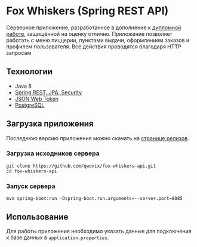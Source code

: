 # Fox Whiskers (Spring REST API)

Серверное приложение, разработанное в дополнение к [дипломной работе](https://github.com/qwonix/fox-whiskers), защищённой на оценку отлично. Приложение позволяет работать 
с меню пиццерии, пунктами выдачи, оформлением заказов и профилем пользователя. Все действия проводятся благодаря HTTP запросам 

## Технологии
* Java 8
* [Spring REST, JPA, Security](https://spring.io/)
* [JSON Web Token](https://jwt.io/)
* [PostgreSQL](https://www.postgresql.org/)

## Загрузка приложения

Последнюю версию приложения можно скачать на [странице релизов](https://github.com/qwonix/fox-whiskers-api/releases).

### Загрузка исходников сервера

```shell
git clone https://github.com/qwonix/fox-whiskers-api.git
cd fox-whiskers-api
```

### Запуск сервера

```shell
mvn spring-boot:run -Dspring-boot.run.arguments=--server.port=8085
```

## Использование

Для работы приложения необходимо указать данные для подключения к базе данных в `application.properties`.
